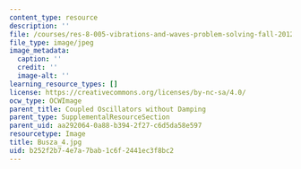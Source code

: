```yaml
---
content_type: resource
description: ''
file: /courses/res-8-005-vibrations-and-waves-problem-solving-fall-2012/b252f2b74e7a7bab1c6f2441ec3f8bc2_Busza_4.jpg
file_type: image/jpeg
image_metadata:
  caption: ''
  credit: ''
  image-alt: ''
learning_resource_types: []
license: https://creativecommons.org/licenses/by-nc-sa/4.0/
ocw_type: OCWImage
parent_title: Coupled Oscillators without Damping
parent_type: SupplementalResourceSection
parent_uid: aa292064-0a88-b394-2f27-c6d5da58e597
resourcetype: Image
title: Busza_4.jpg
uid: b252f2b7-4e7a-7bab-1c6f-2441ec3f8bc2
---
```

